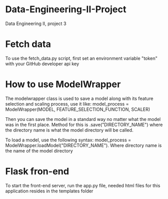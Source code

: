 # Data-Engineering-II-Project

Data Engineering II, project 3

# Fetch data

To use the fetch_data.py script, first set an environment variable "token" with your GitHub developer api key

# How to use ModelWrapper
The modelwrapper class is used to save a model along with its feature selection and scaling process, use it like: model_process = ModelWrapper(MODEL, FEATURE_SELECTION_FUNCTION, SCALER)

Then you can save the model in a standard way no matter what the model was in the first place. Method for this is .save("DIRECTORY_NAME") where the directory name is what the model directory will be called.

To load a model, use the following syntax:
model_process = ModelWrapper.loadModel("DIRECTORY_NAME"). Where directory name is the name of the model directory

# Flask fron-end
To start the front-end server, run the app.py file, needed html files for this application resides in the templates folder



